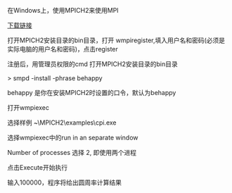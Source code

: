 在Windows上，使用MPICH2来使用MPI

[下载链接](http://www.mcs.anl.gov/research/projects/mpich2/downloads/tarballs/1.4.1p1/mpich2-1.4.1p1-win-ia32.msi)

打开MPICH2安装目录的bin目录，打开 wmpiregister,填入用户名和密码(必须是实际电脑的用户名和密码)，点击register

注册后，用管理员权限的cmd 打开MPICH2安装目录的bin目录

\> smpd -install -phrase behappy

behappy 是你在安装MPICH2时设置的口令，默认为behappy

打开wmpiexec

选择样例 ~\MPICH2\examples\cpi.exe

选择wmpiexec中的run in an separate window

Number of processes 选择 2, 即使用两个进程

点击Execute开始执行

输入100000，程序将给出圆周率计算结果